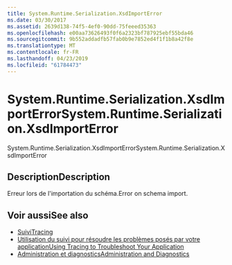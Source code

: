 ```yaml
---
title: System.Runtime.Serialization.XsdImportError
ms.date: 03/30/2017
ms.assetid: 2639d138-74f5-4ef0-90dd-75feeed35363
ms.openlocfilehash: e00aa73626493f0f6a2323bf787925ebf55bda46
ms.sourcegitcommit: 9b552addadfb57fab0b9e7852ed4f1f1b8a42f8e
ms.translationtype: MT
ms.contentlocale: fr-FR
ms.lasthandoff: 04/23/2019
ms.locfileid: "61784473"
---
```

# <a name="systemruntimeserializationxsdimporterror"></a><span data-ttu-id="aba76-102">System.Runtime.Serialization.XsdImportError</span><span class="sxs-lookup"><span data-stu-id="aba76-102">System.Runtime.Serialization.XsdImportError</span></span>
<span data-ttu-id="aba76-103">System.Runtime.Serialization.XsdImportError</span><span class="sxs-lookup"><span data-stu-id="aba76-103">System.Runtime.Serialization.XsdImportError</span></span>  
  
## <a name="description"></a><span data-ttu-id="aba76-104">Description</span><span class="sxs-lookup"><span data-stu-id="aba76-104">Description</span></span>  
 <span data-ttu-id="aba76-105">Erreur lors de l'importation du schéma.</span><span class="sxs-lookup"><span data-stu-id="aba76-105">Error on schema import.</span></span>  
  
## <a name="see-also"></a><span data-ttu-id="aba76-106">Voir aussi</span><span class="sxs-lookup"><span data-stu-id="aba76-106">See also</span></span>

- [<span data-ttu-id="aba76-107">Suivi</span><span class="sxs-lookup"><span data-stu-id="aba76-107">Tracing</span></span>](../../../../../docs/framework/wcf/diagnostics/tracing/index.md)
- [<span data-ttu-id="aba76-108">Utilisation du suivi pour résoudre les problèmes posés par votre application</span><span class="sxs-lookup"><span data-stu-id="aba76-108">Using Tracing to Troubleshoot Your Application</span></span>](../../../../../docs/framework/wcf/diagnostics/tracing/using-tracing-to-troubleshoot-your-application.md)
- [<span data-ttu-id="aba76-109">Administration et diagnostics</span><span class="sxs-lookup"><span data-stu-id="aba76-109">Administration and Diagnostics</span></span>](../../../../../docs/framework/wcf/diagnostics/index.md)
